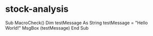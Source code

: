 # stock-analysis
Sub MacroCheck()
  Dim testMessage As String
  testMessage = "Hello World!"
  MsgBox (testMessage)
End Sub

